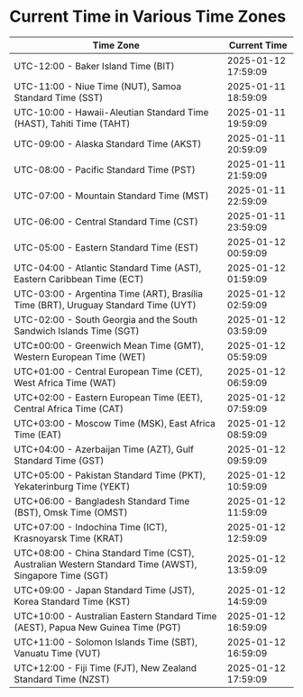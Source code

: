 # Current Time in Various Time Zones

| Time Zone | Current Time |
|-----------|--------------|
| UTC-12:00 - Baker Island Time (BIT) | 2025-01-12 17:59:09 |
| UTC-11:00 - Niue Time (NUT), Samoa Standard Time (SST) | 2025-01-11 18:59:09 |
| UTC-10:00 - Hawaii-Aleutian Standard Time (HAST), Tahiti Time (TAHT) | 2025-01-11 19:59:09 |
| UTC-09:00 - Alaska Standard Time (AKST) | 2025-01-11 20:59:09 |
| UTC-08:00 - Pacific Standard Time (PST) | 2025-01-11 21:59:09 |
| UTC-07:00 - Mountain Standard Time (MST) | 2025-01-11 22:59:09 |
| UTC-06:00 - Central Standard Time (CST) | 2025-01-11 23:59:09 |
| UTC-05:00 - Eastern Standard Time (EST) | 2025-01-12 00:59:09 |
| UTC-04:00 - Atlantic Standard Time (AST), Eastern Caribbean Time (ECT) | 2025-01-12 01:59:09 |
| UTC-03:00 - Argentina Time (ART), Brasília Time (BRT), Uruguay Standard Time (UYT) | 2025-01-12 02:59:09 |
| UTC-02:00 - South Georgia and the South Sandwich Islands Time (SGT) | 2025-01-12 03:59:09 |
| UTC±00:00 - Greenwich Mean Time (GMT), Western European Time (WET) | 2025-01-12 05:59:09 |
| UTC+01:00 - Central European Time (CET), West Africa Time (WAT) | 2025-01-12 06:59:09 |
| UTC+02:00 - Eastern European Time (EET), Central Africa Time (CAT) | 2025-01-12 07:59:09 |
| UTC+03:00 - Moscow Time (MSK), East Africa Time (EAT) | 2025-01-12 08:59:09 |
| UTC+04:00 - Azerbaijan Time (AZT), Gulf Standard Time (GST) | 2025-01-12 09:59:09 |
| UTC+05:00 - Pakistan Standard Time (PKT), Yekaterinburg Time (YEKT) | 2025-01-12 10:59:09 |
| UTC+06:00 - Bangladesh Standard Time (BST), Omsk Time (OMST) | 2025-01-12 11:59:09 |
| UTC+07:00 - Indochina Time (ICT), Krasnoyarsk Time (KRAT) | 2025-01-12 12:59:09 |
| UTC+08:00 - China Standard Time (CST), Australian Western Standard Time (AWST), Singapore Time (SGT) | 2025-01-12 13:59:09 |
| UTC+09:00 - Japan Standard Time (JST), Korea Standard Time (KST) | 2025-01-12 14:59:09 |
| UTC+10:00 - Australian Eastern Standard Time (AEST), Papua New Guinea Time (PGT) | 2025-01-12 16:59:09 |
| UTC+11:00 - Solomon Islands Time (SBT), Vanuatu Time (VUT) | 2025-01-12 16:59:09 |
| UTC+12:00 - Fiji Time (FJT), New Zealand Standard Time (NZST) | 2025-01-12 17:59:09 |

